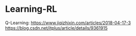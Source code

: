 # Learning-RL


Q-Learning:
https://www.jiqizhixin.com/articles/2018-04-17-3
https://blog.csdn.net/itplus/article/details/9361915

